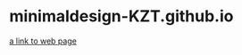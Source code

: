 # minimaldesign-KZT.github.io

[a link to web page](https://github.com/minimaldesign-KZT/minimaldesign-KZT.github.io)

